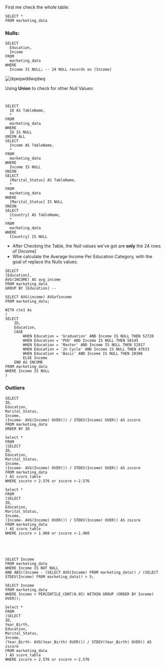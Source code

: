 
First me check the whole table:

```
SELECT *
FROM marketing_data
```
### Nulls:
```
SELECT 
  Education, 
  Income 
FROM 
  marketing_data 
WHERE 
  Income IS NULL; -- 24 NULL records on [Income]
```
![dqwqwddwqdwq](https://github.com/mfernandezcean/Marketing_Campaign_Results/assets/105746149/7dfc49f8-0b01-49c9-b336-f3d6abea2558)




Using **Union** to check for other Null Values: 
```


SELECT 
  ID AS TableName, 
  * 
FROM 
  marketing_data 
WHERE 
  ID IS NULL 
UNION ALL 
SELECT 
  Income AS TableName, 
  * 
FROM 
  marketing_data 
WHERE 
  Income IS NULL 
UNION 
SELECT 
  [Marital_Status] AS TableName, 
  * 
FROM 
  marketing_data 
WHERE 
  [Marital_Status] IS NULL 
UNION 
SELECT 
  [Country] AS TableName, 
  * 
FROM 
  marketing_data 
WHERE 
  [Country] IS NULL

```
- After Checking the Table, the Null values we've got are **only** the 24 rows of [Income]
- Whe calculate the Average Income Per Education Category, with the goal of replace ths Nulls values.
```
SELECT 
[Education],
AVG(INCOME) AS avg_income
FROM marketing_data
GROUP BY [Education] -- 

SELECT AVG(income) AVGofincome
FROM marketing_data;

WITH cte1 As
(
SELECT 
	ID,
    Education,
    CASE 
        WHEN Education = 'Graduation' AND Income IS NULL THEN 52720 
        WHEN Education = 'PhD' AND Income IS NULL THEN 56145
		WHEN Education = 'Master' AND Income IS NULL THEN 52917
		WHEN Education = '2n Cycle' AND Income IS NULL THEN 47633
		WHEN Education = 'Basic' AND Income IS NULL THEN 20306  
        ELSE Income 
    END AS INCOME 
FROM marketing_data
WHERE Income IS NULL 
) 
```

### Outliers
```
SELECT 
ID,
Education,
Marital_Status,
Income,
(Income- AVG(Income) OVER()) / STDEV(Income) OVER() AS zscore 
FROM marketing_data
ORDER BY ID

Select *
FROM
(SELECT 
ID,
Education,
Marital_Status,
Income,
(Income- AVG(Income) OVER()) / STDEV(Income) OVER() AS zscore 
FROM marketing_data
) AS score_table
WHERE zscore > 2.576 or zscore <-2.576  

Select *
FROM
(SELECT 
ID,
Education,
Marital_Status,
Income,
(Income- AVG(Income) OVER()) / STDEV(Income) OVER() AS zscore 
FROM marketing_data
) AS score_table
WHERE zscore > 1.960 or zscore <-1.960  





SELECT Income
FROM marketing_data
WHERE Income IS NOT NULL
AND ABS((Income - (SELECT AVG(Income) FROM marketing_data)) / (SELECT STDEV(Income) FROM marketing_data)) > 5;

SELECT Income
FROM marketing_data
WHERE Income > PERCENTILE_CONT(0.95) WITHIN GROUP (ORDER BY Income) OVER();

Select *
FROM
(SELECT 
ID,
Year_Birth,
Education,
Marital_Status,
Income,
(Year_Birth- AVG(Year_Birth) OVER()) / STDEV(Year_Birth) OVER() AS zscore 
FROM marketing_data
) AS score_table
WHERE zscore > 2.576 or zscore <-2.576  

```
